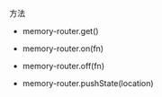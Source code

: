 方法

* memory-router.get()

* memory-router.on(fn)

* memory-router.off(fn)

* memory-router.pushState(location)

